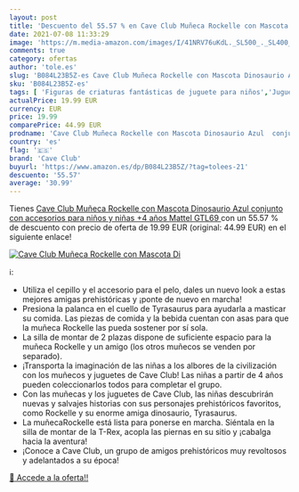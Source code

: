 ```yaml
---
layout: post
title: 'Descuento del 55.57 % en Cave Club Muñeca Rockelle con Mascota Di'
date: 2021-07-08 11:33:29
image: 'https://m.media-amazon.com/images/I/41NRV76uKdL._SL500_._SL400_.jpg'
comments: true
category: ofertas
author: 'tole.es'
slug: 'B084L23B5Z-es Cave Club Muñeca Rockelle con Mascota Dinosaurio Azul...'
sku: 'B084L23B5Z-es'
tags: [ 'Figuras de criaturas fantásticas de juguete para niños','Juguetes','Juguetes y juegos','Muñecas fashion','Muñecas fashion y accesorios','Muñecas y accesorios','Muñecos y figuras','cave club','mattel', ]
actualPrice: 19.99 EUR
currency: EUR
price: 19.99
comparePrice: 44.99 EUR
prodname: 'Cave Club Muñeca Rockelle con Mascota Dinosaurio Azul  conjunto con accesorios para niños y niñas +4 años  Mattel GTL69 '
country: 'es'
flag: '🇪🇸'
brand: 'Cave Club'
buyurl: 'https://www.amazon.es/dp/B084L23B5Z/?tag=tolees-21'
descuento: '55.57'
average: '30.99'
---
```


Tienes [Cave Club Muñeca Rockelle con Mascota Dinosaurio Azul  conjunto con accesorios para niños y niñas +4 años  Mattel GTL69 ](https://www.amazon.es/dp/B084L23B5Z/?tag=tolees-21) con un 55.57 % de descuento con precio de oferta de 19.99 EUR (original: 44.99 EUR) en el siguiente enlace!

[![Cave Club Muñeca Rockelle con Mascota Di](https://m.media-amazon.com/images/I/41NRV76uKdL._SL500_._SL400_.jpg)](https://www.amazon.es/dp/B084L23B5Z/?tag=tolees-21)

ℹ️:

- Utiliza el cepillo y el accesorio para el pelo, dales un nuevo look a estas mejores amigas prehistóricas y ¡ponte de nuevo en marcha!
- Presiona la palanca en el cuello de Tyrasaurus para ayudarla a masticar su comida. Las piezas de comida y la bebida cuentan con asas para que la muñeca Rockelle las pueda sostener por sí sola.
- La silla de montar de 2 plazas dispone de suficiente espacio para la muñeca Rockelle y un amigo (los otros muñecos se venden por separado).
- ¡Transporta la imaginación de las niñas a los albores de la civilización con los muñecos y juguetes de Cave Club! Las niñas a partir de 4 años pueden coleccionarlos todos para completar el grupo.
- Con las muñecas y los juguetes de Cave Club, las niñas descubrirán nuevas y salvajes historias con sus personajes prehistóricos favoritos, como Rockelle y su enorme amiga dinosaurio, Tyrasaurus.
- La muñeca​Rockelle está lista para ponerse en marcha. Siéntala en la silla de montar de la T-Rex, acopla las piernas en su sitio y ¡cabalga hacia la aventura!
- ¡Conoce a Cave Club, un grupo de amigos prehistóricos muy revoltosos y adelantados a su época!

[🛒 Accede a la oferta!!](https://www.amazon.es/dp/B084L23B5Z/?tag=tolees-21)

